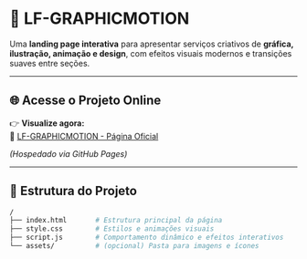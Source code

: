 # 🎨 LF-GRAPHICMOTION

Uma **landing page interativa** para apresentar serviços criativos de **gráfica, ilustração, animação e design**, com efeitos visuais modernos e transições suaves entre seções.

---

## 🌐 Acesse o Projeto Online

👉 **Visualize agora:**  
🔗 [LF-GRAPHICMOTION - Página Oficial](https://luccasfsilva.github.io/lfgraphicmotion)

*(Hospedado via GitHub Pages)*

---

## 🧩 Estrutura do Projeto

```bash
/
├── index.html       # Estrutura principal da página
├── style.css        # Estilos e animações visuais
├── script.js        # Comportamento dinâmico e efeitos interativos
└── assets/          # (opcional) Pasta para imagens e ícones
